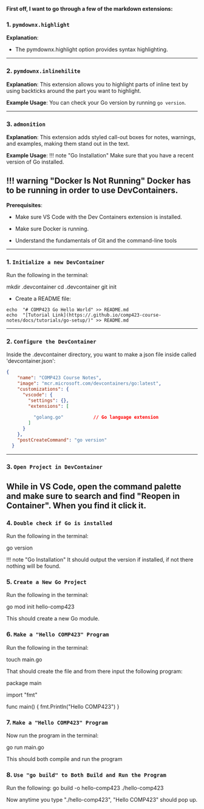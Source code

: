 **First off, I want to go through a few of the markdown extensions:**

### 1. **`pymdownx.highlight`**
**Explanation**:
- The pymdownx.highlight option provides syntax highlighting.

---

### 2. **`pymdownx.inlinehilite`**
**Explanation**:
This extension allows you to highlight parts of inline text by using backticks around the part you want to highlight.

**Example Usage**:
You can check your Go version by running `go version`.


---

### 3. **`admonition`**
**Explanation**:
This extension adds styled call-out boxes for notes, warnings, and examples, making them stand out in the text.

**Example Usage**:
!!! note "Go Installation"
    Make sure that you have a recent version of Go installed.

!!! warning "Docker Is Not Running"
    Docker has to be running in order to use DevContainers.
---

**Prerequisites**:

- Make sure VS Code with the Dev Containers extension is installed.

- Make sure Docker is running.

- Understand the fundamentals of Git and the command-line tools

---
### 1. **`Initialize a new DevContainer`**
Run the following in the terminal: 

mkdir .devcontainer
cd .devcontainer
git init

- Create a README file:
```shell
echo  "# COMP423 Go Hello World" >> README.md
echo  "[Tutorial Link](https://.github.io/comp423-course-notes/docs/tutorials/go-setup/)" >> README.md
```
---

### 2. **`Configure the DevContainer`**
Inside the .devcontainer directory, you want to make a json file inside called 'devcontainer.json':
```json
{
    "name": "COMP423 Course Notes",
    "image": "mcr.microsoft.com/devcontainers/go:latest",
    "customizations": {
      "vscode": {
        "settings": {},
        "extensions": [
          
          "golang.go"           // Go language extension
        ]
      }
    },
    "postCreateCommand": "go version"
  }
```

---
### 3. **`Open Project in DevContainer`**

While in VS Code, open the command palette and make sure to search and find "Reopen in Container". When you find it click it.
---

### 4. **`Double check if Go is installed`**
Run the following in the terminal: 

go version



!!! note "Go Installation"
    It should output the version if installed, if not there nothing will be found.

### 5. **`Create a New Go Project`**

Run the following in the terminal: 

go mod init hello-comp423

This should create a new Go module.

### 6. **`Make a "Hello COMP423" Program`**

Run the following in the terminal: 

touch main.go

That should create the file and from there input the following program:

package main

import "fmt"

func main() {
    fmt.Println("Hello COMP423")
}


### 7. **`Make a "Hello COMP423" Program`**
Now run the program in the terminal:

go run main.go

This should both compile and run the program

### 8. **`Use "go build" to Both Build and Run the Program`**

Run the following:
go build -o hello-comp423
./hello-comp423

Now anytime you type "./hello-comp423", "Hello COMP423" should pop up.